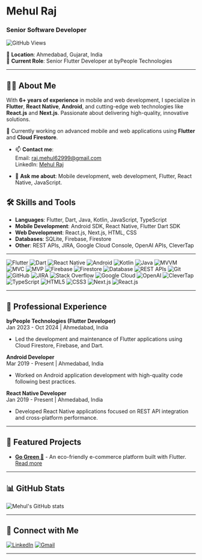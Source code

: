 # Mehul Raj
### Senior Software Developer

![GitHub Views](https://komarev.com/ghpvc/?username=MehulRaj&color=blue)

📍 **Location**: Ahmedabad, Gujarat, India  
💼 **Current Role**: Senior Flutter Developer at byPeople Technologies

---

## 👨‍💻 About Me

With **6+ years of experience** in mobile and web development, I specialize in **Flutter**, **React Native**, **Android**, and cutting-edge web technologies like **React.js** and **Next.js**. Passionate about delivering high-quality, innovative solutions.

🌱 Currently working on advanced mobile and web applications using **Flutter** and **Cloud Firestore**.

- 📫 **Contact me**:  
  Email: [raj.mehul62999@gmail.com](mailto:raj.mehul62999@gmail.com)  
  LinkedIn: [Mehul Raj](https://www.linkedin.com/in/mehul-raj-207a2884)

- 💬 **Ask me about**: Mobile development, web development, Flutter, React Native, JavaScript.

## 🛠️ Skills and Tools
- **Languages**: Flutter, Dart, Java, Kotlin, JavaScript, TypeScript
- **Mobile Development**: Android SDK, React Native, Flutter Dart SDK
- **Web Development**: React.js, Next.js, HTML, CSS
- **Databases**: SQLite, Firebase, Firestore
- **Other**: REST APIs, JIRA, Google Cloud Console, OpenAI APIs, CleverTap

---

<p>
  <img src="https://img.shields.io/badge/Flutter-%2302569B?style=for-the-badge&logo=flutter&logoColor=white" alt="Flutter" />
  <img src="https://img.shields.io/badge/Dart-%230175C2?style=for-the-badge&logo=dart&logoColor=white" alt="Dart" />
  <img src="https://img.shields.io/badge/React_Native-%2320232a?style=for-the-badge&logo=react&logoColor=%2361DAFB" alt="React Native" />
  <img src="https://img.shields.io/badge/Android-%2300C853?style=for-the-badge&logo=android&logoColor=white" alt="Android" />
  <img src="https://img.shields.io/badge/Kotlin-%230095D5?style=for-the-badge&logo=kotlin&logoColor=white" alt="Kotlin" />
  <img src="https://img.shields.io/badge/Java-%23F7DF1C?style=for-the-badge&logo=java&logoColor=white" alt="Java" />
  <img src="https://img.shields.io/badge/MVVM-%233DDC84?style=for-the-badge&logoColor=white" alt="MVVM" />
  <img src="https://img.shields.io/badge/MVC-%234D3F3F?style=for-the-badge&logoColor=white" alt="MVC" />
  <img src="https://img.shields.io/badge/MVP-%233b8a00?style=for-the-badge&logoColor=white" alt="MVP" />
  <img src="https://img.shields.io/badge/Firebase-%23039BE5?style=for-the-badge&logo=firebase&logoColor=white" alt="Firebase" />
  <img src="https://img.shields.io/badge/Firestore-%234B7A57?style=for-the-badge&logo=googlecloud&logoColor=white" alt="Firestore" />
  <img src="https://img.shields.io/badge/Database-%23F7DF1C?style=for-the-badge&logo=database&logoColor=white" alt="Database" />
  <img src="https://img.shields.io/badge/REST_APIs-%23333?style=for-the-badge&logo=api&logoColor=white" alt="REST APIs" />
  <img src="https://img.shields.io/badge/Git-%23F05032?style=for-the-badge&logo=git&logoColor=white" alt="Git" />
  <img src="https://img.shields.io/badge/GitHub-%23121011?style=for-the-badge&logo=github&logoColor=white" alt="GitHub" />
  <img src="https://img.shields.io/badge/JIRA-%023F7D?style=for-the-badge&logo=jira&logoColor=white" alt="JIRA" />
  <img src="https://img.shields.io/badge/Stack_Overflow-%23F48024?style=for-the-badge&logo=stackoverflow&logoColor=white" alt="Stack Overflow" />
  <img src="https://img.shields.io/badge/Google_Cloud-%234B7A57?style=for-the-badge&logo=googlecloud&logoColor=white" alt="Google Cloud" />
  <img src="https://img.shields.io/badge/OpenAI-%232D72D9?style=for-the-badge&logo=openai&logoColor=white" alt="OpenAI" />
  <img src="https://img.shields.io/badge/CleverTap-%23F57257?style=for-the-badge&logo=clevertap&logoColor=white" alt="CleverTap" />
  <img src="https://img.shields.io/badge/TypeScript-%232F74C0?style=for-the-badge&logo=typescript&logoColor=white" alt="TypeScript" />
  <img src="https://img.shields.io/badge/HTML5-%23E34F26?style=for-the-badge&logo=html5&logoColor=white" alt="HTML5" />
  <img src="https://img.shields.io/badge/CSS3-%231572B6?style=for-the-badge&logo=css3&logoColor=white" alt="CSS3" />
  <img src="https://img.shields.io/badge/Next.js-%23000000?style=for-the-badge&logo=nextdotjs&logoColor=white" alt="Next.js" />
  <img src="https://img.shields.io/badge/React.js-%2320232a?style=for-the-badge&logo=react&logoColor=%2361DAFB" alt="React.js" />
</p>

---

## 💼 Professional Experience

**byPeople Technologies (Flutter Developer)**  
Jan 2023 - Oct 2024 | Ahmedabad, India  
- Led the development and maintenance of Flutter applications using Cloud Firestore, Firebase, and Dart.

**Android Developer**  
Mar 2019 - Present | Ahmedabad, India  
- Worked on Android application development with high-quality code following best practices.

**React Native Developer**  
Jan 2019 - Present | Ahmedabad, India  
- Developed React Native applications focused on REST API integration and cross-platform performance.

---

## 🚀 Featured Projects
- **[Go Green 🌿](https://github.com/MehulRaj/GoGreen)** - An eco-friendly e-commerce platform built with Flutter. [Read more](https://github.com/MehulRaj/GoGreen)

---

## 📊 GitHub Stats

![Mehul's GitHub stats](https://github-readme-stats.vercel.app/api?username=MehulRaj&show_icons=true&theme=dark)

---

## 🔗 Connect with Me

[![LinkedIn](https://img.shields.io/badge/LinkedIn-Mehul%20Raj-blue)](https://www.linkedin.com/in/mehul-raj-207a2884)
[![Gmail](https://img.shields.io/badge/Email-raj.mehul62999@gmail.com-red)](mailto:raj.mehul62999@gmail.com)

---
